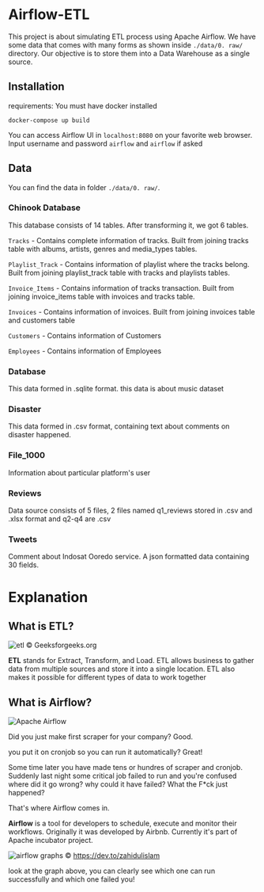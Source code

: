 # Airflow-ETL

This project is about simulating ETL process using Apache Airflow. We have some data that comes with many forms as shown inside `./data/0. raw/` directory.
Our objective is to store them into a Data Warehouse as a single source.

## Installation
requirements:
You must have docker installed

```
docker-compose up build
```

You can access Airflow UI in `localhost:8080` on your favorite web browser. Input username and password `airflow` and `airflow` if asked

## Data
You can find the data in folder `./data/0. raw/`.

### **Chinook Database**
This database consists of 14 tables. After transforming it, we got 6 tables.

`Tracks` - Contains complete information of tracks. Built from joining tracks table with albums, artists, genres and media_types tables.

`Playlist_Track` - Contains information of playlist where the tracks belong. Built from joining playlist_track table with tracks and playlists tables.

`Invoice_Items` - Contains information of tracks transaction. Built from joining invoice_items table with invoices and tracks table.

`Invoices` - Contains information of invoices. Built from joining invoices table and customers table

`Customers` - Contains information of Customers

`Employees` - Contains information of Employees

### **Database**
This data formed in .sqlite format. this data is about music dataset

### **Disaster**
This data formed in .csv format, containing text about comments on disaster happened.

### **File_1000**
Information about particular platform's user

### **Reviews**
Data source consists of 5 files, 2 files named q1_reviews stored in .csv and .xlsx format and q2-q4 are .csv

### **Tweets**
Comment about Indosat Ooredo service. A json formatted data containing 30 fields.

# Explanation
## **What is ETL?**

![etl](https://glints.com/id/lowongan/wp-content/uploads/2020/09/proses-etl-extract-transform-load-geeksforgeeks-org.jpg "etl process")
© Geeksforgeeks.org

**ETL** stands for Extract, Transform, and Load. ETL allows business to gather data from multiple sources and store it into a single location. ETL also makes it possible for different types of data to work together

## What is **Airflow**?
![Apache Airflow](https://encrypted-tbn0.gstatic.com/images?q=tbn:ANd9GcRDWvcSHe-6ckHsf3FJ6W-3rv5MpS8mtXVTFU3YsJfPbnGzE66dSASnWFQpbdQVQm17BVY&usqp=CAU "Apache Airflow")

Did you just make first scraper for your company? Good.

you put it on cronjob so you can run it automatically? Great!

Some time later you have made tens or hundres of scraper and cronjob. Suddenly last night some critical job failed to run and you're confused where did it go wrong? why could it have failed? What the F*ck just happened?

That's where Airflow comes in.

**Airflow** is a tool for developers to schedule, execute and monitor their workflows. Originally it was developed by Airbnb. Currently it's part of Apache incubator project.

![airflow graphs](https://res.cloudinary.com/practicaldev/image/fetch/s--R50fHi-s--/c_limit%2Cf_auto%2Cfl_progressive%2Cq_auto%2Cw_880/https://thepracticaldev.s3.amazonaws.com/i/n23kfzklxkg2satqlh6x.png "airflow graphs")
© https://dev.to/zahidulislam 

look at the graph above, you can clearly see which one can run successfully and which one failed you!